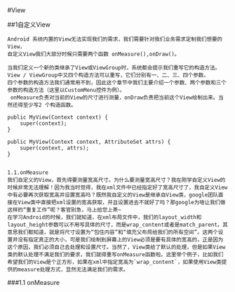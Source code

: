 #View

##1自定义View
	
	Android 系统内置的View无法实现我们的需求，我们需要针对我们业务需求定制我们想要的View，
	自定义View我们大部分时候只需要两个函数 onMeasure(),onDraw()。

	当我们定义一个新的类继承了View或ViewGroup时，系统都会提示我们重写它的构造方法。View / ViewGroup中又四个构造方法可以重写，它们分别有一、二、三、四个参数。
	四个参数的构造方法我们通常用不到，因此这个章节中我们主要介绍一个参数、两个参数和三个参数的构造方法（这里以CustomMenu控件为例）。
	 onMeasure负责对当前的View的尺寸进行测量，onDraw负责把当前这个View绘制出来。当然还得至少写2 个构造函数。

	public MyView(Context context) {
        super(context);
    }

    public MyView(Context context, AttributeSet attrs) {
        super(context, attrs); 
    }


    1.1.onMeasure
    我们自定义的View，首先得要测量宽高尺寸。为什么要测量宽高尺寸？我在刚学自定义View的时候非常无法理解！因为我当时觉得，我在xml文件中已经指定好了宽高尺寸了，我自定义View中有必要再次获取宽高并设置宽高吗？既然我自定义的View是继承自View类，google团队直接在View类中直接把xml设置的宽高获取，并且设置进去不就好了吗？那google为啥让我们做这样的“重复工作”呢？客官别急，马上给您上茶~
    在学习Android的时候，我们就知道，在xml布局文件中，我们的layout_width和layout_height参数可以不用写具体的尺寸，而是wrap_content或者是match_parent。其意思我们都知道，就是将尺寸设置为“包住内容”和“填充父布局给我们的所有空间”。这两个设置并没有指定真正的大小，可是我们绘制到屏幕上的View必须是要有具体的宽高的，正是因为这个原因，我们必须自己去处理和设置尺寸。当然了，View类给了默认的处理，但是如果View类的默认处理不满足我们的要求，我们就得重写onMeasure函数啦。这里举个例子，比如我们希望我们的View是个正方形，如果在xml中指定宽高为`wrap_content`，如果使用View类提供的measure处理方式，显然无法满足我们的需求。


###1.1 onMeasure
